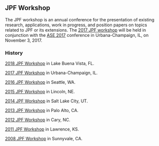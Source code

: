 ## JPF Workshop ##

The JPF workshop is an annual conference for the presentation of existing research, applications, work in progress, and position papers on topics related to JPF or its extensions. The [2017 JPF workshop](https://jpf.byu.edu/jpf-workshop-2017/.md) will be held in conjunction with the [ASE 2017](http://ase2017.org.md) conference in Urbana-Champaign, IL, on November 3, 2017.

### History ###

[2018 JPF Workshop](jpf-workshop-2018.md) in Lake Buena Vista, FL.

[2017 JPF Workshop](jpf-workshop-2017.md) in Urbana-Champaign, IL.

[2016 JPF Workshop](jpf-workshop-2016.md) in Seattle, WA.

[2015 JPF Workshop](http://jpf.byu.edu/jpf-workshop-2015.md) in Lincoln, NE.

[2014 JPF Workshop](http://soarlab.org/events/jpf2014/.md) in Salt Lake City, UT.

[2013 JPF Workshop](http://ti.arc.nasa.gov/events/jpf-workshop-2013/.md) in Palo Alto, CA.

[2012 JPF Workshop](http://ti.arc.nasa.gov/events/jpf-workshop-2012/.md) in Cary, NC.

[2011 JPF Workshop](http://ti.arc.nasa.gov/events/jpf-workshop-2011/.md) in Lawrence, KS.

[2008 JPF Workshop](http://javapathfinder.sourceforge.net/events/jpf-workshop-050108/workshop-0508.html.md) in Sunnyvale, CA.

 